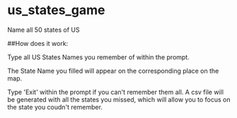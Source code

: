 # us_states_game
Name all 50 states of US


##How does it work: 

Type all US States Names you remember of within the prompt.

The State Name you filled will appear on the corresponding place on the map.

Type 'Exit' within the prompt if you can't remember them all. A csv file will be generated with all the states you missed, which will allow you to focus on the state you coudn't remember. 
